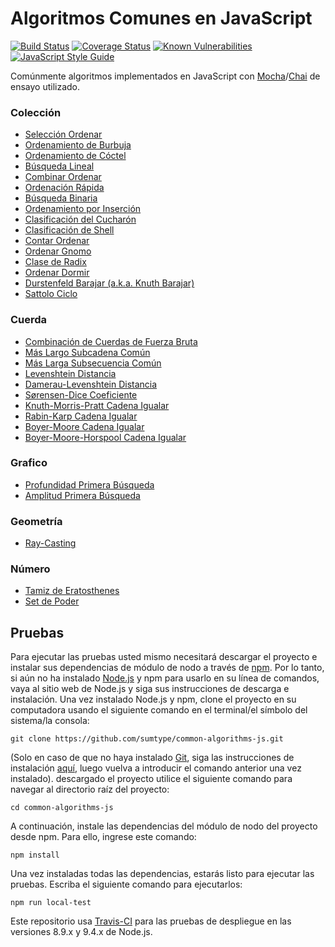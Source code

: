 # Algoritmos Comunes en JavaScript

[![Build Status](https://travis-ci.org/sumtype/common-algorithms-js.svg?branch=master)](https://travis-ci.org/sumtype/common-algorithms-js) [![Coverage Status](https://coveralls.io/repos/github/sumtype/common-algorithms-js/badge.svg?branch=master)](https://coveralls.io/github/sumtype/common-algorithms-js?branch=master) [![Known Vulnerabilities](https://snyk.io/test/github/sumtype/common-algorithms-js/badge.svg)](https://snyk.io/test/github/sumtype/common-algorithms-js) [![JavaScript Style Guide](https://img.shields.io/badge/code_style-standard-brightgreen.svg)](https://standardjs.com)

Comúnmente algoritmos implementados en JavaScript con [Mocha](https://mochajs.org/)/[Chai](http://chaijs.com/) de ensayo utilizado.

### Colección

* [Selección Ordenar](https://github.com/sumtype/common-algorithms-js/blob/master/algorithms/selectionSort.js)
* [Ordenamiento de Burbuja](https://github.com/sumtype/common-algorithms-js/blob/master/algorithms/bubbleSort.js)
* [Ordenamiento de Cóctel](https://github.com/sumtype/common-algorithms-js/blob/master/algorithms/cocktailSort.js)
* [Búsqueda Lineal](https://github.com/sumtype/common-algorithms-js/blob/master/algorithms/linearSearch.js)
* [Combinar Ordenar](https://github.com/sumtype/common-algorithms-js/blob/master/algorithms/mergeSort.js)
* [Ordenación Rápida](https://github.com/sumtype/common-algorithms-js/blob/master/algorithms/quickSort.js)
* [Búsqueda Binaria](https://github.com/sumtype/common-algorithms-js/blob/master/algorithms/binarySearch.js)
* [Ordenamiento por Inserción](https://github.com/sumtype/common-algorithms-js/blob/master/algorithms/insertionSort.js)
* [Clasificación del Cucharón](https://github.com/sumtype/common-algorithms-js/blob/master/algorithms/bucketSort.js)
* [Clasificación de Shell](https://github.com/sumtype/common-algorithms-js/blob/master/algorithms/shellSort.js)
* [Contar Ordenar](https://github.com/sumtype/common-algorithms-js/blob/master/algorithms/countingSort.js)
* [Ordenar Gnomo](https://github.com/sumtype/common-algorithms-js/blob/master/algorithms/gnomeSort.js)
* [Clase de Radix](https://github.com/sumtype/common-algorithms-js/blob/master/algorithms/radixSort.js)
* [Ordenar Dormir](https://github.com/sumtype/common-algorithms-js/blob/master/algorithms/sleepSort.js)
* [Durstenfeld Barajar (a.k.a. Knuth Barajar)](https://github.com/sumtype/common-algorithms-js/blob/master/algorithms/durstenfeldShuffle.js)
* [Sattolo Ciclo](https://github.com/sumtype/common-algorithms-js/blob/master/algorithms/sattoloCycle.js)

### Cuerda

* [Combinación de Cuerdas de Fuerza Bruta](https://github.com/sumtype/common-algorithms-js/blob/master/algorithms/bruteForceStringMatch.js)
* [Más Largo Subcadena Común](https://github.com/sumtype/common-algorithms-js/blob/master/algorithms/longestCommonSubstring.js)
* [Más Larga Subsecuencia Común](https://github.com/sumtype/common-algorithms-js/blob/master/algorithms/longestCommonSubsequence.js)
* [Levenshtein Distancia](https://github.com/sumtype/common-algorithms-js/blob/master/algorithms/levenshteinDistance.js)
* [Damerau-Levenshtein Distancia](https://github.com/sumtype/common-algorithms-js/blob/master/algorithms/damerauLevenshteinDistance.js)
* [Sørensen-Dice Coeficiente](https://github.com/sumtype/common-algorithms-js/blob/master/algorithms/sorensonDiceCoefficient.js)
* [Knuth-Morris-Pratt Cadena Igualar](https://github.com/sumtype/common-algorithms-js/blob/master/algorithms/knuthMorrisPrattStringMatch.js)
* [Rabin-Karp Cadena Igualar](https://github.com/sumtype/common-algorithms-js/blob/master/algorithms/rabinKarpStringMatch.js)
* [Boyer-Moore Cadena Igualar](https://github.com/sumtype/common-algorithms-js/blob/master/algorithms/boyerMooreStringMatch.js)
* [Boyer-Moore-Horspool Cadena Igualar](https://github.com/sumtype/common-algorithms-js/blob/master/algorithms/boyerMooreHorspoolStringMatch.js)

### Grafico

* [Profundidad Primera Búsqueda](https://github.com/sumtype/common-algorithms-js/blob/master/algorithms/depthFirstSearch.js)
* [Amplitud Primera Búsqueda](https://github.com/sumtype/common-algorithms-js/blob/master/algorithms/breadthFirstSearch.js)

### Geometría

* [Ray-Casting](https://github.com/sumtype/common-algorithms-js/blob/master/algorithms/rayCasting.js)

### Número

* [Tamiz de Eratosthenes](https://github.com/sumtype/common-algorithms-js/blob/master/algorithms/sieveOfEratosthenes.js)
* [Set de Poder](https://github.com/sumtype/common-algorithms-js/blob/master/algorithms/powerSet.js)

## Pruebas

Para ejecutar las pruebas usted mismo necesitará descargar el proyecto e instalar sus dependencias de módulo de nodo a través de [npm](https://www.npmjs.com/). Por lo tanto, si aún no ha instalado [Node.js](https://nodejs.org/) y npm para usarlo en su línea de comandos, vaya al sitio web de Node.js y siga sus instrucciones de descarga e instalación. Una vez instalado Node.js y npm, clone el proyecto en su computadora usando el siguiente comando en el terminal/el símbolo del sistema/la consola:

`git clone https://github.com/sumtype/common-algorithms-js.git`

(Solo en caso de que no haya instalado [Git](https://git-scm.com/), siga las instrucciones de instalación [aquí](https://git-scm.com/book/en/v2/Getting-Started-Installing-Git), luego vuelva a introducir el comando anterior una vez instalado). descargado el proyecto utilice el siguiente comando para navegar al directorio raíz del proyecto:

`cd common-algorithms-js`

A continuación, instale las dependencias del módulo de nodo del proyecto desde npm. Para ello, ingrese este comando:

`npm install`

Una vez instaladas todas las dependencias, estarás listo para ejecutar las pruebas. Escriba el siguiente comando para ejecutarlos:

`npm run local-test`

Este repositorio usa [Travis-CI](https://travis-ci.org/sumtype/common-algorithms-js) para las pruebas de despliegue en las versiones 8.9.x y 9.4.x de Node.js.
